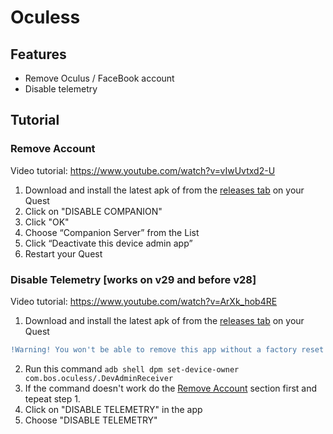 # Oculess

## Features
- Remove Oculus / FaceBook account
- Disable telemetry

## Tutorial

### Remove Account
Video tutorial: https://www.youtube.com/watch?v=vIwUvtxd2-U
1. Download and install the latest apk of from the [releases tab](https://github.com/basti564/Oculess/releases/) on your Quest
2. Click on "DISABLE COMPANION"
3. Click "OK"
4. Choose “Companion Server” from the List
5. Click “Deactivate this device admin app”
6. Restart your Quest

### Disable Telemetry [works on v29 and before v28]
Video tutorial: https://www.youtube.com/watch?v=ArXk_hob4RE
1. Download and install the latest apk of from the [releases tab](https://github.com/basti564/Oculess/releases/) on your Quest
```diff 
!Warning! You won't be able to remove this app without a factory reset after running the following command
```
2. Run this command ```adb shell dpm set-device-owner com.bos.oculess/.DevAdminReceiver```
3. If the command doesn't work do the [Remove Account](https://github.com/basti564/Oculess#remove-account) section first and tepeat step 1.
4. Click on "DISABLE TELEMETRY" in the app
5. Choose "DISABLE TELEMETRY"
